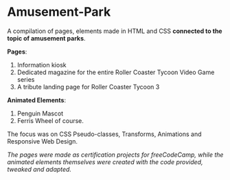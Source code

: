 # Amusement-Park
A compilation of pages, elements made in HTML and CSS **connected to the topic of amusement parks**.

**Pages**:
1. Information kiosk
2. Dedicated magazine for the entire Roller Coaster Tycoon Video Game series
3. A tribute landing page for Roller Coaster Tycoon 3 

**Animated Elements**:
1. Penguin Mascot
2. Ferris Wheel of course.

The focus was on CSS Pseudo-classes, Transforms, Animations and Responsive Web Design.

_The pages were made as certification projects for freeCodeCamp, while the animated elements themselves were created with the code provided, tweaked and adapted._